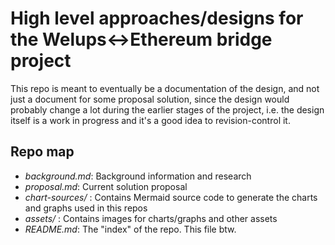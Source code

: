 High level approaches/designs for the Welups<->Ethereum bridge project
======================================================================

This repo is meant to eventually be a documentation of the design, and not just a document
for some proposal solution, since the design would probably change a lot during the earlier
stages of the project, i.e. the design itself is a work in progress and it's a good idea
to revision-control it.

## Repo map

* *background.md*: Background information and research
* *proposal.md*: Current solution proposal
* *chart-sources/* : Contains Mermaid source code to generate the charts and graphs used in
  this repos
* *assets/* : Contains images for charts/graphs and other assets
* *README.md*: The "index" of the repo. This file btw.
